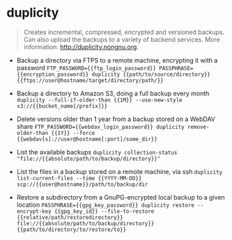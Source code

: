 # duplicity
> Creates incremental, compressed, encrypted and versioned backups.
> Can also upload the backups to a variety of backend services.
> More information: <http://duplicity.nongnu.org>.

- Backup a directory via FTPS to a remote machine, encrypting it with a password
`FTP_PASSWORD={{ftp_login_password}} PASSPHRASE={{encryption_password}} duplicity {{path/to/source/directory}} {{ftps://user@hostname/target/directory/path/}}`

- Backup a directory to Amazon S3, doing a full backup every month
`duplicity --full-if-older-than {{1M}} --use-new-style s3://{{bucket_name[/prefix]}}`

- Delete versions older than 1 year from a backup stored on a WebDAV share
`FTP_PASSWORD={{webdav_login_password}} duplicity remove-older-than {{1Y}} --force {{webdav[s]://user@hostname[:port]/some_dir}}`

- List the available backups
`duplicity collection-status "file://{{absolute/path/to/backup/directory}}"`

- List the files in a backup stored on a remote machine, via ssh
`duplicity list-current-files --time {{YYYY-MM-DD}} scp://{{user@hostname}}/path/to/backup/dir`

- Restore a subdirectory from a GnuPG-encrypted local backup to a given location
`PASSPHRASE={{gpg_key_password}} duplicity restore --encrypt-key {{gpg_key_id}} --file-to-restore {{relative/path/restoredirectory}} file://{{absolute/path/to/backup/directory}} {{path/to/directory/to/restore/to}}`
